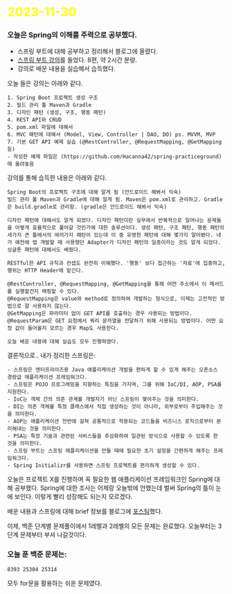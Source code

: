 # <span style="color:yellow">2023-11-30</span>

### 오늘은 Spring의 이해를 주력으로 공부했다.

- 스프링 부트에 대해 공부하고 정리해서 블로그에 올렸다.
- [스프링 부트 강의](https://youtube.com/playlist?list=PLlTylS8uB2fBOi6uzvMpojFrNe7sRmlzU&si=Ngfom0zjVCo1j9NO)를 들었다. 8편, 약 2시간 분량.
- 강의로 배운 내용을 실습해서 습득했다.

오늘 들은 강의는 아래와 같다.

```video-lectures
1. Spring Boot 프로젝트 생성 구조
2. 빌드 관리 툴 Maven과 Gradle
3. 디자인 패턴 (생성, 구조, 행동 패턴)
4. REST API와 CRUD
5. pom.xml 파일에 대해서
6. MVC 패턴에 대해서 (Model, View, Controller | DAO, DO) ps. MVVM, MVP
7. 기본 GET API 예제 실습 (@RestController, @RequestMapping, @GetMapping 등)
- 작성한 예제 파일은 (https://github.com/Hacanna42/spring-practiceground)에 올려놓음
```


강의를 통해 습득한 내용은 아래와 같다.

```
Spring Boot의 프로젝트 구조에 대해 알게 됨 (안드로이드 해봐서 익숙)
빌드 관리 툴 Maven과 Gradle에 대해 알게 됨. Maven은 pom.xml로 관리하고. Gradle은 build.gradle로 관리함. (gradle은 안드로이드 해봐서 익숙)

디자인 패턴에 대해서도 알게 되었다. 디자인 패턴이란 실무에서 반복적으로 일어나는 문제들을 어떻게 효율적으로 풀어갈 것인가에 대한 솔루션이다. 생성 패턴, 구조 패턴, 행동 패턴의 세가지 큰 틀에서의 여러가지 패턴이 있는데 이 중 유명한 패턴에 대해 몇가지 알아봤다. 내가 예전에 앱 개발할 때 사용했던 Adapter가 디자인 패턴의 일종이라는 것도 알게 되었다. 싱글톤 패턴에 대해서도 배웠다.

RESTful한 API 규칙과 컨셉도 완전히 이해했다. '행동' 보다 접근하는 '자료'에 집중하고, 행위는 HTTP Header에 맡긴다.

@RestController, @RequestMapping, @GetMapping을 통해 어떤 주소에서 이 메서드를 실행할건지 매핑할 수 있다.
@RequestMapping은 value와 method로 정의하여 개발하는 형식으로, 이제는 고전적인 방법으로 잘 사용하지 않는다.
@GetMapping은 파라미터 없이 GET API를 호출하는 경우 사용되는 방법이다.
@RequestParam은 GET 요청에서 쿼리 문자열을 전달하기 위해 사용되는 방법이다. 어떤 요청 값이 들어올지 모르는 경우 Map도 사용한다.

오늘 배운 내용에 대해 실습도 모두 진행하였다.

```


결론적으로.. 내가 정리한 스프링은:

```spring
- 스프링은 엔터프라이즈용 Java 애플리케이션 개발을 편하게 할 수 있게 해주는 오픈소스 경량급 애플리케이션 프레임워크다.
- 스프링은 POJO 프로그래밍을 지향하는 특징을 가지며, 그를 위해 IoC/DI, AOP, PSA를 지원한다.
- IoC는 객체 간의 의존 관계를 개발자가 아닌 스프링이 맺어주는 것을 의미한다.
- DI는 의존 객체를 특정 클래스에서 직접 생성하는 것이 아니라, 외부로부터 주입해주는 것을 의미한다.
- AOP는 애플리케이션 전반에 걸쳐 공통적으로 적용되는 코드들을 비즈니스 로직으로부터 분리해내는 것을 의미한다.
- PSA는 특정 기술과 관련된 서비스들을 추상화하여 일관된 방식으로 사용할 수 있도록 한 것을 의미한다.
- 스프링 부트는 스프링 애플리케이션을 만들 때에 필요한 초기 설정을 간편하게 해주는 프레임워크다.
- Spring Initializr를 사용하면 스프링 프로젝트를 편리하게 생성할 수 있다.
```


오늘은 프로젝트 X를 진행하며 꼭 필요한 웹 애플리케이션 프레임워크인 Spring에 대해 공부했다.
Spring에 대한 조사는 어제랑 오늘밖에 안했는데 벌써 Spring의 틀이 눈에 보인다. 이렇게 빨리 성장해도 되는지 모르겠다.

배운 내용과 스프링에 대해 brief 정보를 블로그에 [포스팅](https://hacanna42.tistory.com/176)했다.

이제, 백준 단계별 문제풀이에서 1레벨과 2레벨의 모든 문제는 완료했다. 오늘부터는 3단계 문제부터 부셔 나갈것이다.

### 오늘 푼 백준 문제는:
```level3
8393 25304 25314
```

모두 for문을 활용하는 쉬운 문제였다.